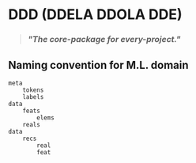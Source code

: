 # DDD (DDELA DDOLA DDE)
> ### *"The core-package for every-project."*

## Naming convention for M.L. domain
```
meta
    tokens
    labels
data
    feats
        elems
    reals
data
    recs
        real
        feat
```
